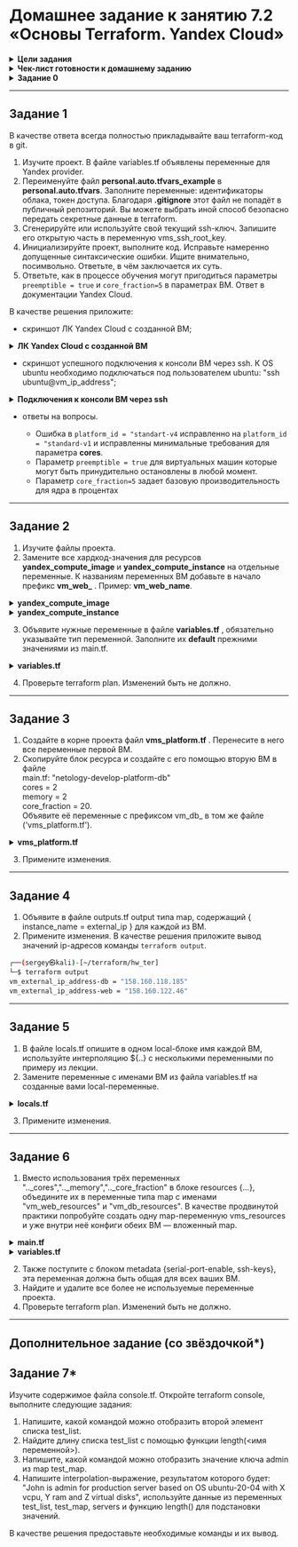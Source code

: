 # Домашнее задание к занятию 7.2 «Основы Terraform. Yandex Cloud»

<details><summary><b>Цели задания</b></summary>

 1. Создать свои ресурсы в облаке Yandex Cloud с помощью Terraform.
 2. Освоить работу с переменными Terraform.

</details>

<details><summary><b>Чек-лист готовности к домашнему заданию</b></summary>

 1. Зарегистрирован аккаунт в Yandex Cloud. Использован промокод на грант.
 2. Установлен инструмент Yandex CLI.
 3. Исходный код для выполнения задания расположен в директории [02/src](https://github.com/sergey-vs/DevOps-netology/tree/main/03-ter-homeworks/src/302).

</details>

<details><summary><b>Задание 0</b></summary>

 1. Ознакомьтесь с [документацией к security-groups в Yandex Cloud](https://cloud.yandex.ru/docs/vpc/concepts/security-groups?from=int-console-help-center-or-nav).
 2. Запросите preview-доступ к этому функционалу в личном кабинете Yandex Cloud. Обычно его выдают в течение 24-х часов. https://console.cloud.yandex.ru/folders/<ваш cloud_id>/vpc/security-groups.
Этот функционал понадобится к следующей лекции.

</details>

***

## Задание 1

В качестве ответа всегда полностью прикладывайте ваш terraform-код в git.

1. Изучите проект. В файле variables.tf объявлены переменные для Yandex provider.
2. Переименуйте файл **personal.auto.tfvars_example** в **personal.auto.tfvars**. Заполните переменные: идентификаторы облака, токен доступа. Благодаря **.gitignore** этот файл не попадёт в публичный репозиторий. Вы можете выбрать иной способ безопасно передать секретные данные в terraform.
3. Сгенерируйте или используйте свой текущий ssh-ключ. Запишите его открытую часть в переменную vms_ssh_root_key.
4. Инициализируйте проект, выполните код. Исправьте намеренно допущенные синтаксические ошибки. Ищите внимательно, посимвольно. Ответьте, в чём заключается их суть.
5. Ответьте, как в процессе обучения могут пригодиться параметры `preemptible = true` и `core_fraction=5` в параметрах ВМ. Ответ в документации Yandex Cloud.

В качестве решения приложите:

+ скриншот ЛК Yandex Cloud с созданной ВМ;

<details><summary><b>ЛК Yandex Cloud с созданной ВМ</b></summary>

![Screenshot](./screenshots/yc_70201.png)

</details>

+ скриншот успешного подключения к консоли ВМ через ssh. К OS ubuntu необходимо подключаться под пользователем ubuntu: "ssh ubuntu@vm_ip_address";

<details><summary><b>Подключения к консоли ВМ через ssh</b></summary>

```bash
┌──(sergey㉿kali)-[~/terraform/hw_ter]
└─$ ssh ubuntu@130.193.37.169
The authenticity of host '130.193.37.169 (130.193.37.169)' can't be established.
ED25519 key fingerprint is SHA256:ztqaylMXUSWJI/OvqnNTk/YsgipSZWFuTvEDpQ/Fq0U.
This key is not known by any other names.
Are you sure you want to continue connecting (yes/no/[fingerprint])? yes
Warning: Permanently added '130.193.37.169' (ED25519) to the list of known hosts.
Welcome to Ubuntu 20.04.6 LTS (GNU/Linux 5.4.0-155-generic x86_64)

 * Documentation:  https://help.ubuntu.com
 * Management:     https://landscape.canonical.com
 * Support:        https://ubuntu.com/advantage

The programs included with the Ubuntu system are free software;
the exact distribution terms for each program are described in the
individual files in /usr/share/doc/*/copyright.

Ubuntu comes with ABSOLUTELY NO WARRANTY, to the extent permitted by
applicable law.

To run a command as administrator (user "root"), use "sudo <command>".
See "man sudo_root" for details.

ubuntu@fhmblgms656uqssdn8kv:~$ hostnamectl
   Static hostname: fhmblgms656uqssdn8kv
         Icon name: computer-vm
           Chassis: vm
        Machine ID: 23000007c6cbac2dc314ded738dba29f
           Boot ID: 6c54846b22f6473eaad57b06a6b4faa7
    Virtualization: kvm
  Operating System: Ubuntu 20.04.6 LTS

```

</details>

+ ответы на вопросы.

	- Ошибка в `platform_id = "standart-v4` исправленно на `platform_id = "standard-v1` и исправленны минимальные требования для параметра **cores**.
	- Параметр `preemptible = true` для виртуальных машин которые могут быть принудительно остановлены в любой момент.
	- Параметр `core_fraction=5`  задает базовую производительность для ядра в процентах

***

## Задание 2

1. Изучите файлы проекта.
2. Замените все хардкод-значения для ресурсов **yandex_compute_image** и **yandex_compute_instance** на отдельные переменные.
 К названиям переменных ВМ добавьте в начало префикс **vm_web_** . Пример: **vm_web_name**.
<details><summary><b>yandex_compute_image</b></summary>

```tf
data "yandex_compute_image" "ubuntu" {
  family = var.vm_web_family
}
```

</details>

<details><summary><b>yandex_compute_instance</b></summary>

```tf
resource "yandex_compute_instance" "platform" {
  name        = var.vm_web_name
  platform_id = var.vm_web_platform_id
  resources {
    cores         = var.vm_web_cores
    memory        = var.vm_web_ram
    core_fraction = var.vm_web_core_fraction
  }
}
```

</details>

3. Объявите нужные переменные в файле **variables.tf** , обязательно указывайте тип переменной. Заполните их **default** прежними значениями из main.tf.

<details><summary><b>variables.tf</b></summary>

```tf
variable "vm_web_family" {
  type        = string
  default     = "ubuntu-2004-lts"
  description = ""
}

variable "vm_web_name" {
  type        = string
  default     = "netology-develop-platform-web"
  description = "name of a VM (only lower case latters)"
}

variable "vm_web_platform_id" {
  type        = string
  default     = "standard-v1"
  description = "the type of virtual machine to create"
}

variable "vm_web_cores" { 
  type        = number
  default     = "2"
  description = "number of CPU cores"
}

variable "vm_web_ram" { 
  type        = number
  default     = "1"
  description = "amount of RAM"
}

variable "vm_web_core_fraction" {
  description = "% of CPU"
  type        = number
  default     = "5"
}

```

</details>


4. Проверьте terraform plan. Изменений быть не должно.

***

## Задание 3

1. Создайте в корне проекта файл **vms_platform.tf** . Перенесите в него все переменные первой ВМ.
2. Скопируйте блок ресурса и создайте с его помощью вторую ВМ в файле  
 main.tf: "netology-develop-platform-db"  
 cores = 2  
 memory = 2  
 core_fraction = 20.  
 Объявите её переменные с префиксом vm_db_ в том же файле ('vms_platform.tf').

<details><summary><b>vms_platform.tf</b></summary>

```tf
variable "vm_db_name" {
  type        = string
  default     = "netology-develop-platform-db"
  description = "name of a VM (only lower case latters)"
}

variable "vm_db_platform" {
  type        = string
  default     = "standard-v1"
  description = "the type of virtual machine to create"
}

 variable "vm_db_cores" { 
  type        = number
  default     = "2"
  description = "number of CPU cores"
}

variable "vm_db_ram" { 
  type        = number
  default     = "2"
  description = "amount of RAM"
}

variable "vm_db_core_fraction" {
  description = "% of CPU"
  type        = number
  default     = "20"
}
```

</details>

3. Примените изменения.

***

## Задание 4

 1. Объявите в файле outputs.tf output типа map, содержащий { instance_name = external_ip } для каждой из ВМ. 
 2. Примените изменения.
В качестве решения приложите вывод значений ip-адресов команды `terraform output`.

```bash
┌──(sergey㉿kali)-[~/terraform/hw_ter]
└─$ terraform output
vm_external_ip_address-db = "158.160.118.185"
vm_external_ip_address-web = "158.160.122.46"
```

***

## Задание 5

 1. В файле locals.tf опишите в одном local-блоке имя каждой ВМ, используйте интерполяцию ${..} с несколькими переменными по примеру из лекции.
 2. Замените переменные с именами ВМ из файла variables.tf на созданные вами local-переменные.

<details><summary><b>locals.tf</b></summary>

```tf
locals {
  name_web = "${ var.vm_web_name }"
  name_db = "${ var.vm_db_name }"
}
```

</details>

 3. Примените изменения.

***

## Задание 6

 1. Вместо использования трёх переменных ".._cores",".._memory",".._core_fraction" в блоке resources {...}, объедините их в переменные типа map с именами "vm_web_resources" и "vm_db_resources". В качестве продвинутой практики попробуйте создать одну map-переменную vms_resources и уже внутри неё конфиги обеих ВМ — вложенный map.

<details><summary><b>main.tf</b></summary>

```tf
resource "yandex_compute_instance" "platform" {
  name        = local.name_web
  platform_id = var.vm_web_platform_id
  resources  {
    cores         = var.vm_web_resources["cores"]
    memory        = var.vm_web_resources["memory"]
    core_fraction = var.vm_web_resources["core_fraction"]
  }

resource "yandex_compute_instance" "platform-db" {
  name        = local.name_db
  platform_id = var.vm_db_platform_id
  resources    {
    cores         = var.vm_db_resources["cores"]
    memory        = var.vm_db_resources["memory"]
    core_fraction = var.vm_db_resources["core_fraction"]
  }
```

</details>

<details><summary><b>variables.tf</b></summary>

```tf
variable "vm_web_resources" {
  type = map
  default = {
  cores = "2" 
  memory = "1"
  core_fraction = "5"
  }
}

variable "vm_db_resources" {
  type = map
  default = {
  cores = "2"
  memory = "2"
  core_fraction = "20"
  }
}
```

</details>

 2. Также поступите с блоком metadata {serial-port-enable, ssh-keys}, эта переменная должна быть общая для всех ваших ВМ.
 3. Найдите и удалите все более не используемые переменные проекта.
 4. Проверьте terraform plan. Изменений быть не должно.

***

## Дополнительное задание (со звёздочкой*)

## Задание 7*

Изучите содержимое файла console.tf. Откройте terraform console, выполните следующие задания:

 1. Напишите, какой командой можно отобразить второй элемент списка test_list.
 2. Найдите длину списка test_list с помощью функции length(<имя переменной>).
 3. Напишите, какой командой можно отобразить значение ключа admin из map test_map.
 4. Напишите interpolation-выражение, результатом которого будет: "John is admin for production server based on OS ubuntu-20-04 with X vcpu, Y ram and Z virtual disks", используйте данные из переменных test_list, test_map, servers и функцию length() для подстановки значений.

В качестве решения предоставьте необходимые команды и их вывод.
